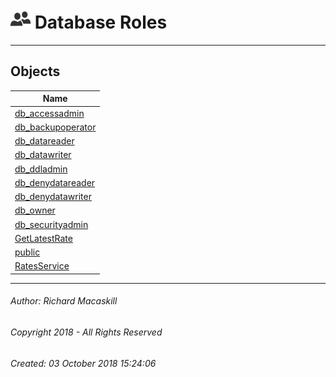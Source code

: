 #### 



# ![Database Roles](../../../../../Images/Role_Database32.png) Database Roles

---

## <a name="#objects"></a>Objects

| Name |
|---|
| [db_accessadmin](db_accessadmin.md) |
| [db_backupoperator](db_backupoperator.md) |
| [db_datareader](db_datareader.md) |
| [db_datawriter](db_datawriter.md) |
| [db_ddladmin](db_ddladmin.md) |
| [db_denydatareader](db_denydatareader.md) |
| [db_denydatawriter](db_denydatawriter.md) |
| [db_owner](db_owner.md) |
| [db_securityadmin](db_securityadmin.md) |
| [GetLatestRate](GetLatestRate.md) |
| [public](public.md) |
| [RatesService](RatesService.md) |


---

###### Author:  Richard Macaskill

###### Copyright 2018 - All Rights Reserved

###### Created: 03 October 2018 15:24:06

